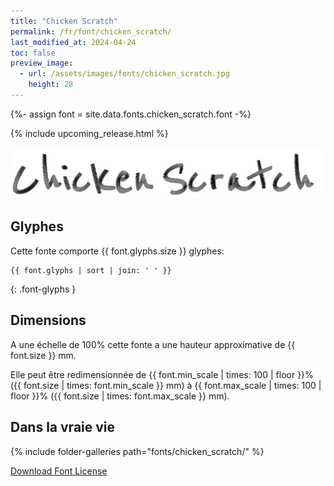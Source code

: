 ```yaml
---
title: "Chicken Scratch"
permalink: /fr/font/chicken_scratch/
last_modified_at: 2024-04-24
toc: false
preview_image:
  - url: /assets/images/fonts/chicken_scratch.jpg
    height: 28
---
```

{%- assign font = site.data.fonts.chicken_scratch.font -%}


{% include upcoming_release.html %} 

![Chicken Scratch](/assets/images/fonts/chicken_scratch.jpg)

## Glyphes

Cette fonte comporte  {{ font.glyphs.size }} glyphes:

```
{{ font.glyphs | sort | join: ' ' }}
```
{: .font-glyphs }


## Dimensions

A une échelle de  100% cette fonte a une hauteur approximative de  {{ font.size }} mm. 

Elle peut être redimensionnée  de {{ font.min_scale | times: 100 | floor }}% ({{ font.size | times: font.min_scale }} mm)
à {{ font.max_scale | times: 100 | floor }}% ({{ font.size | times: font.max_scale }} mm).



## Dans la vraie vie

{% include folder-galleries path="fonts/chicken_scratch/" %}



[Download Font License](https://github.com/inkstitch/inkstitch/tree/main/fonts/violin_serif/LICENSE)
